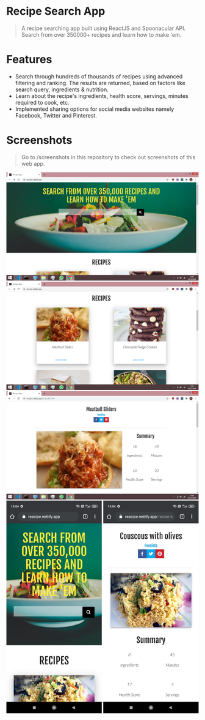 # Recipe Search App

> A recipe searching app built using ReactJS and Spoonacular API. Search from over 350000+ recipes and learn how to make 'em.

# Features

* Search through hundreds of thousands of recipes using advanced filtering and ranking. The results are returned, based on factors like search query, ingredients & nutrition.
* Learn about the recipe's ingredients, health score, servings, minutes required to cook, etc. 
* Implemented sharing options for social media websites namely Facebook, Twitter and Pinterest.

# Screenshots

> Go to /screenshots in this repository to check out screenshots of this web app.

<p float="left">
<img src="https://github.com/suriyaakumar/react-recipe-app/blob/main/screenshots/pc-1.png" width="700"/>
<img src="https://github.com/suriyaakumar/react-recipe-app/blob/main/screenshots/pc-2.png" width="700"/>
<img src="https://github.com/suriyaakumar/react-recipe-app/blob/main/screenshots/pc-3.png" width="700"/>  
<img src="https://github.com/suriyaakumar/react-recipe-app/blob/main/screenshots/mobile-1.jpg" width="250"/>
<img src="https://github.com/suriyaakumar/react-recipe-app/blob/main/screenshots/mobile-2.jpg" width="250"/>
</p>          

